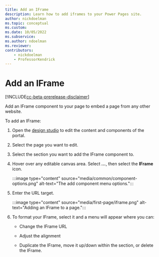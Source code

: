 ```yaml
---
title: Add an IFrame
description: Learn how to add iframes to your Power Pages site.
author: nickdoelman
ms.topic: conceptual
ms.custom: 
ms.date: 10/05/2022
ms.subservice:
ms.author: ndoelman 
ms.reviewer: 
contributors:
    - nickdoelman
    - ProfessorKendrick
---
```


# Add an IFrame

[!INCLUDE[cc-beta-prerelease-disclaimer](../includes/cc-beta-prerelease-disclaimer.md)]

Add an IFrame component to your page to embed a page from any other website.

To add an IFrame:

1. Open the [design studio](use-design-studio.md) to edit the content and components of the portal.

1. Select the page you want to edit.

1. Select the section you want to add the IFrame component to.

1. Hover over any editable canvas area. Select ***...***, then select the **IFrame** icon.

    :::image type="content" source="media/common/component-options.png" alt-text="The add component menu options.":::

1. Enter the URL target.

    :::image type="content" source="media/first-page/iframe.png" alt-text="Adding an IFrame to a page.":::

1. To format your IFrame, select it and a menu will appear where you can:

    - Change the IFrame URL

    - Adjust the alignment

    - Duplicate the IFrame, move it up/down within the section, or delete the IFrame.